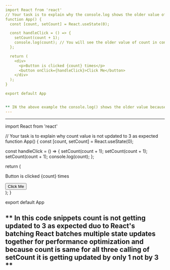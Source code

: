 ```yaml
---
import React from 'react'
// Your task is to explain why the console.log shows the older value of count
function App() {
  const [count, setCount] = React.useState(0);

  const handleClick = () => {
    setCount(count + 1);
    console.log(count); // You will see the older value of count in console
  };

  return (
    <div>
      <p>Button is clicked {count} times</p>
      <button onClick={handleClick}>Click Me</button>
    </div>
  );
}

export default App


** IN the above example the console.log() shows the older value because the setCount(setter function) is async in nature it will schedule the task for doing it later until all the other non async tasks are completed and console.log() is a synchronous in nature it prints the older value of the count; **
---
```










---
import React from 'react'

// Your task is to explain why count value is not updated to 3 as expected
function App() {
  const [count, setCount] = React.useState(0);

  const handleClick = () => {
    setCount(count + 1);
    setCount(count + 1);
    setCount(count + 1);
		console.log(count);
  };

  return (
    <div>
      <p>Button is clicked {count} times</p>
      <button onClick={handleClick}>Click Me</button>
    </div>
  );
}

export default App


** In this code snippets count is not getting updated to 3 as expected duo to React's batching React batches multiple state updates together for performance optimization and because count is same for all three calling of setCount it is getting updated by only 1 not by 3 **
---